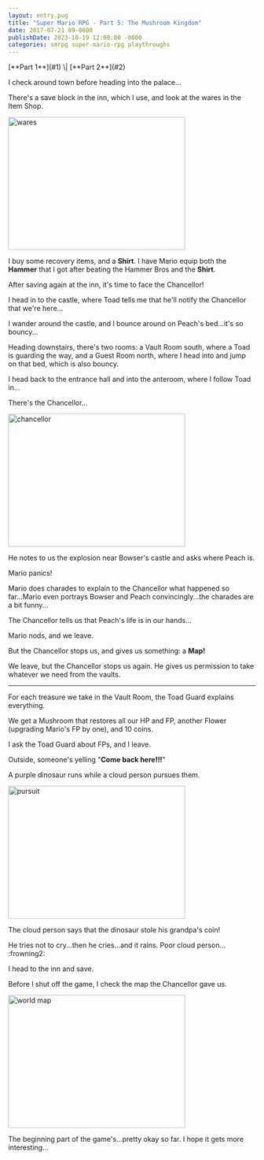 ```yaml
---
layout: entry.pug
title: "Super Mario RPG - Part 5: The Mushroom Kingdom"
date: 2017-07-21 09-0800
publishDate: 2023-10-19 12:00:00 -0800
categories: smrpg super-mario-rpg playthroughs
---
```


<p class="entry-partination" markdown="1">[**Part 1**](#1) \| [**Part 2**](#2)</p>

<a name="1"></a>

I check around town before heading into the palace...

There's a save block in the inn, which I use, and look at the wares in the Item Shop.

<img src="http://i.imgur.com/UVOViIU.png" alt="wares" width="360" height="270" id="liveblog" />

I buy some recovery items, and a **Shirt**. I have Mario equip both the **Hammer** that I got after beating the Hammer Bros and the **Shirt**.

After saving again at the inn, it's time to face the Chancellor!

I head in to the castle, where Toad tells me that he'll notify the Chancellor that we're here...

I wander around the castle, and I bounce around on Peach's bed...it's so bouncy...

Heading downstairs, there's two rooms: a Vault Room south, where a Toad is guarding the way, and a Guest Room north, where I head into and jump on that bed, which is also bouncy.

I head back to the entrance hall and into the anteroom, where I follow Toad in...

There's the Chancellor...

<img src="http://i.imgur.com/7u8T7vi.png" alt="chancellor" width="360" height="270" id="liveblog" />

He notes to us the explosion near Bowser's castle and asks where Peach is.

Mario panics!

Mario does charades to explain to the Chancellor what happened so far...Mario even portrays Bowser and Peach convincingly...the charades are a bit funny...

The Chancellor tells us that Peach's life is in our hands...

Mario nods, and we leave.

But the Chancellor stops us, and gives us something: a **Map!**

We leave, but the Chancellor stops us again. He gives us permission to take whatever we need from the vaults.

<a name="2"></a>

---

For each treasure we take in the Vault Room, the Toad Guard explains everything.

We get a Mushroom that restores all our HP and FP, another Flower (upgrading Mario's FP by one), and 10 coins.

I ask the Toad Guard about FPs, and I leave.

Outside, someone's yelling "**Come back here!!!**"

A purple dinosaur runs while a cloud person pursues them.

<img src="http://i.imgur.com/gk59sUP.png" alt="pursuit" width="360" height="270" id="liveblog" />

The cloud person says that the dinosaur stole his grandpa's coin!

He tries not to cry...then he cries...and it rains. Poor cloud person... :frowning2:

I head to the inn and save.

Before I shut off the game, I check the map the Chancellor gave us.

<img src="http://i.imgur.com/vuGMJC8.png" alt="world map" width="360" height="270" id="liveblog" />

The beginning part of the game's...pretty okay so far. I hope it gets more interesting...